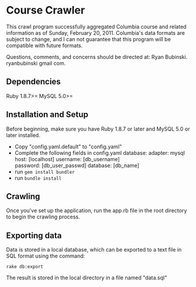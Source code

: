 Course Crawler
============

This crawl program successfully aggregated Columbia course and related
information as of Sunday, February 20, 2011. Columbia's data formats are
subject to change, and I can not guarantee that this program will be
compatible with future formats. 

Questions, comments, and concerns should be directed at:
Ryan Bubinski. ryanbubinski <at> gmail <dot> com.


Dependencies
------------

Ruby 1.8.7>=
MySQL 5.0>=


Installation and Setup
------------

Before beginning, make sure you have Ruby 1.8.7 or later and MySQL 5.0 or
later installed.

- Copy "config.yaml.default" to "config.yaml"
- Complete the following fields in config.yaml
  database:
    adapter: mysql
    host: [localhost]
    username: [db_username]  
    password: [db_user_passwd]
    database: [db_name]
- run `gem install bundler`
- run `bundle install`


Crawling
------------

Once you've set up the application, run the app.rb file in the root directory
to begin the crawling process.


Exporting data
------------

Data is stored in a local database, which can be exported to a text file
in SQL format using the command:

`rake db:export`

The result is stored in the local directory in a file named "data.sql"
